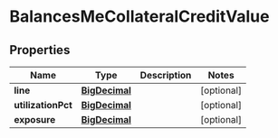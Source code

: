# BalancesMeCollateralCreditValue

## Properties
Name | Type | Description | Notes
------------ | ------------- | ------------- | -------------
**line** | [**BigDecimal**](BigDecimal.md) |  |  [optional]
**utilizationPct** | [**BigDecimal**](BigDecimal.md) |  |  [optional]
**exposure** | [**BigDecimal**](BigDecimal.md) |  |  [optional]
